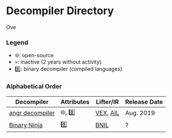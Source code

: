 # Decompiler Directory
Ove

### Legend

- 🌐: open-source
- 💀: inactive (2 years without activity)
- 0️⃣: binary decompiler (compiled languages)

### Alphabetical Order

| Decompiler | Attributes | Lifter/IR | Release Date |
|------------|------------|-----------|--------------|
| [angr decompiler](https://github.com/angr/angr/tree/master/angr/analyses/decompiler) | 🌐, 0️⃣ | [VEX](https://github.com/angr/vex/tree/8f48c00eadbb31d379b829c01792a9c4a21636d4), [AIL](https://github.com/angr/ailment) | Aug. 2019 |
| [Binary Ninja](https://binary.ninja/) | 0️⃣ | [BNIL](https://docs.binary.ninja/dev/bnil-llil.html) | ? |

